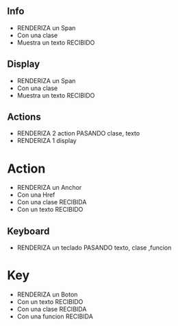 ## Info

- RENDERIZA un Span
- Con una clase
- Muestra un texto RECIBIDO

## Display

- RENDERIZA un Span
- Con una clase
- Muestra un texto RECIBIDO

## Actions

- RENDERIZA 2 action PASANDO clase, texto
- RENDERIZA 1 display

# Action

- RENDERIZA un Anchor
- Con una Href
- Con una clase RECIBIDA
- Con un texto RECIBIDO

## Keyboard

- RENDERIZA un teclado PASANDO texto, clase ,funcion

# Key

- RENDERIZA un Boton
- Con un texto RECIBIDO
- Con una clase RECIBIDA
- Con una funcion RECIBIDA
